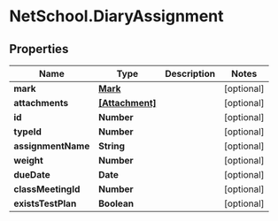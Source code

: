 # NetSchool.DiaryAssignment

## Properties
Name | Type | Description | Notes
------------ | ------------- | ------------- | -------------
**mark** | [**Mark**](Mark.md) |  | [optional] 
**attachments** | [**[Attachment]**](Attachment.md) |  | [optional] 
**id** | **Number** |  | [optional] 
**typeId** | **Number** |  | [optional] 
**assignmentName** | **String** |  | [optional] 
**weight** | **Number** |  | [optional] 
**dueDate** | **Date** |  | [optional] 
**classMeetingId** | **Number** |  | [optional] 
**existsTestPlan** | **Boolean** |  | [optional] 
